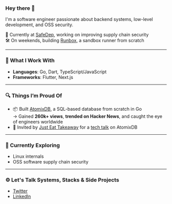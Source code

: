 ### Hey there 👋

I'm a software engineer passionate about backend systems, low-level development, and OSS security.

💼 Currently at [SafeDep](https://safedep.io), working on improving supply chain security  
🛠️ On weekends, building [Runbox](https://github.com/sahilb315/runbox), a sandbox runner from scratch

---

### 🧠 What I Work With

- **Languages**: Go, Dart, TypeScript/JavaScript  
- **Frameworks**: Flutter, Next.js  

---

### 🔍 Things I’m Proud Of

- 📦 Built [AtomixDB](https://github.com/sahilb315/atomixdb), a SQL-based database from scratch in Go  
  → Gained **260k+ views**, **trended on Hacker News**, and caught the eye of engineers worldwide  
- 🎤 Invited by [Just Eat Takeaway](https://justeattakeaway.com/) for a [tech talk](https://www.youtube.com/watch?v=pzHSeuq3kgA) on AtomixDB  

---

### 🧪 Currently Exploring

- Linux internals  
- OSS software supply chain security

---

### ⚙️ Let's Talk Systems, Stacks & Side Projects 

- [Twitter](https://twitter.com/sahilbansall121)  
- [LinkedIn](https://www.linkedin.com/in/sahilb315)
